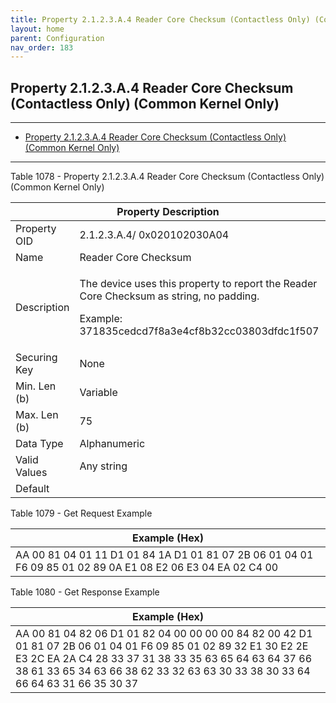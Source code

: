 ```yaml
---
title: Property 2.1.2.3.A.4 Reader Core Checksum (Contactless Only) (Common Kernel Only)
layout: home
parent: Configuration
nav_order: 183
---
```


## Property 2.1.2.3.A.4 Reader Core Checksum (Contactless Only) (Common Kernel Only)

---

- [Property 2.1.2.3.A.4 Reader Core Checksum (Contactless Only) (Common Kernel Only)](#property-2123a4-reader-core-checksum-contactless-only-common-kernel-only)

---


Table 1078 - Property 2.1.2.3.A.4 Reader Core Checksum (Contactless
Only) (Common Kernel Only)

<table>
<colgroup>
<col style="width: 14%" />
<col style="width: 85%" />
</colgroup>
<thead>
<tr>
<th colspan="2">Property Description</th>
</tr>
</thead>
<tbody>
<tr>
<td>Property OID</td>
<td>2.1.2.3.A.4/ 0x020102030A04</td>
</tr>
<tr>
<td>Name</td>
<td>Reader Core Checksum</td>
</tr>
<tr>
<td>Description</td>
<td><p>The device uses this property to report the Reader Core Checksum
as string, no padding.</p>
<p>Example: 371835cedcd7f8a3e4cf8b32cc03803dfdc1f507</p></td>
</tr>
<tr>
<td>Securing Key</td>
<td>None</td>
</tr>
<tr>
<td>Min. Len (b)</td>
<td>Variable</td>
</tr>
<tr>
<td>Max. Len (b)</td>
<td>75</td>
</tr>
<tr>
<td>Data Type</td>
<td>Alphanumeric</td>
</tr>
<tr>
<td>Valid Values</td>
<td>Any string</td>
</tr>
<tr>
<td>Default</td>
<td></td>
</tr>
</tbody>
</table>

Table 1079 - Get Request Example

| Example (Hex) |
|----|
| AA 00 81 04 01 11 D1 01 84 1A D1 01 81 07 2B 06 01 04 01 F6 09 85 01 02 89 0A E1 08 E2 06 E3 04 EA 02 C4 00 |

Table 1080 - Get Response Example

| Example (Hex) |
|----|
| AA 00 81 04 82 06 D1 01 82 04 00 00 00 00 84 82 00 42 D1 01 81 07 2B 06 01 04 01 F6 09 85 01 02 89 32 E1 30 E2 2E E3 2C EA 2A C4 28 33 37 31 38 33 35 63 65 64 63 64 37 66 38 61 33 65 34 63 66 38 62 33 32 63 63 30 33 38 30 33 64 66 64 63 31 66 35 30 37 |

##